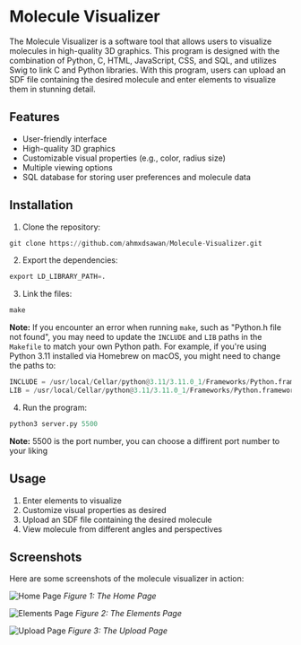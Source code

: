 # Molecule Visualizer

The Molecule Visualizer is a software tool that allows users to visualize molecules in high-quality 3D graphics. This program is designed with the combination of Python, C, HTML, JavaScript, CSS, and SQL, and utilizes Swig to link C and Python libraries. With this program, users can upload an SDF file containing the desired molecule and enter elements to visualize them in stunning detail.

## Features

- User-friendly interface
- High-quality 3D graphics
- Customizable visual properties (e.g., color, radius size)
- Multiple viewing options
- SQL database for storing user preferences and molecule data

## Installation

1. Clone the repository:

```python
git clone https://github.com/ahmxdsawan/Molecule-Visualizer.git
```

2. Export the dependencies:

```python
export LD_LIBRARY_PATH=.
```

3. Link the files:

```python
make
```

**Note:** If you encounter an error when running `make`, such as "Python.h file not found", you may need to update the `INCLUDE` and `LIB` paths in the `Makefile` to match your own Python path. For example, if you're using Python 3.11 installed via Homebrew on macOS, you might need to change the paths to:
```python
INCLUDE = /usr/local/Cellar/python@3.11/3.11.0_1/Frameworks/Python.framework/Versions/3.11/include/python3.11
LIB = /usr/local/Cellar/python@3.11/3.11.0_1/Frameworks/Python.framework/Versions/3.11/lib
```

4. Run the program:

```python
python3 server.py 5500
```

**Note:** 5500 is the port number, you can choose a diffirent port number to your liking

## Usage

1. Enter elements to visualize
2. Customize visual properties as desired
3. Upload an SDF file containing the desired molecule
4. View molecule from different angles and perspectives

## Screenshots

Here are some screenshots of the molecule visualizer in action:

![Home Page](https://i.imgur.com/RPMW807.png)
*Figure 1: The Home Page*

![Elements Page](https://i.imgur.com/2Ut7hV9.png)
*Figure 2: The Elements Page*

![Upload Page](https://i.imgur.com/pmnobQP.png)
*Figure 3: The Upload Page*


